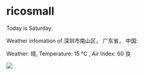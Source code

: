 # ricosmall

Today is Saturday.

Weather infomation of 深圳市南山区， 广东省， 中国: 

Weather: 晴, Temperature: 15 ℃ , Air Index: 60 良

<img src="https://github-readme-stats.vercel.app/api?username=ricosmall&show_icons=true" />
